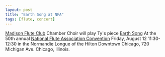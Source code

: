 ```yaml
---
layout: post
title: "Earth Song at NFA"
tags: [flute, concert]
---
```


[Madison Flute Club](https://madisonfluteclub.org/) Chamber Choir will play Ty's piece [Earth Song](https://www.musicnotes.com/sheetmusic/mtd.asp?ppn=MN0260284)
At the 50th annual [National Flute Association Convention](https://www.nfaonline.org/convention/2022-convention)
Friday, August 12 11:30-12:30 in the Normandie Longue of the Hilton Downtown Chicago, 720 Michigan Ave. Chicago, Illinois.
